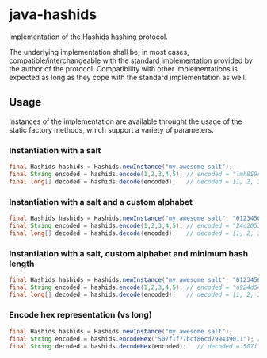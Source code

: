 # java-hashids
Implementation of the Hashids hashing protocol.

The underlying implementation shall be, in most cases, compatible/interchangeable with the
[standard implementation](https://github.com/ivanakimov/hashids.js) provided by the author of the 
protocol.
Compatibility with other implementations is expected as long as they cope with the standard 
implementation as well.


## Usage

Instances of the implementation are available throught the usage of the static factory methods, 
which support a variety of parameters.

### Instantiation with a salt
```java
final Hashids hashids = Hashids.newInstance("my awesome salt");
final String encoded = hashids.encode(1,2,3,4,5); // encoded = "lmh8S9cQuk"
final long[] decoded = hashids.decode(encoded);   // decoded = [1, 2, 3, 4, 5]
```

### Instantiation with a salt and a custom alphabet
```java
final Hashids hashids = Hashids.newInstance("my awesome salt", "0123456789abcdef");
final String encoded = hashids.encode(1,2,3,4,5); // encoded = "24c20519fb"
final long[] decoded = hashids.decode(encoded);   // decoded = [1, 2, 3, 4, 5]
```

### Instantiation with a salt, custom alphabet and minimum hash length
```java
final Hashids hashids = Hashids.newInstance("my awesome salt", "0123456789abcdef", 32);
final String encoded = hashids.encode(1,2,3,4,5); // encoded = "a924d54a937624c20519fb6de82b835b"
final long[] decoded = hashids.decode(encoded);   // decoded = [1, 2, 3, 4, 5]
```

### Encode hex representation (vs long)
```java
final Hashids hashids = Hashids.newInstance("my awesome salt");
final String encoded = hashids.encodeHex("507f1f77bcf86cd799439011"); // encoded = "y42LW46J9lhq3Xq9XMly"
final String decoded = hashids.decodeHex(encoded);   // decoded = 507f1f77bcf86cd799439011
```
